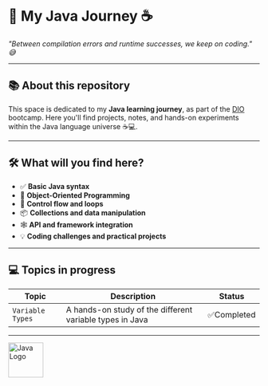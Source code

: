 
# 🚀 My Java Journey ☕

_"Between compilation errors and runtime successes, we keep on coding." 😅_

---

## 📚 About this repository

This space is dedicated to my **Java learning journey**, as part of the [DIO](https://www.dio.me) bootcamp. Here you'll find projects, notes, and hands-on experiments within the Java language universe ☕💻.

---

## 🛠️ What will you find here?

- ✅ **Basic Java syntax**
- 🧪 **Object-Oriented Programming**
- 🔄 **Control flow and loops**
- 📦 **Collections and data manipulation**
- 🕸️ **API and framework integration**
- 💡 **Coding challenges and practical projects**

---

## 💻 Topics in progress

| Topic | Description | Status |
|--------|------------|--------|
| `Variable Types` | A hands-on study of the different variable types in Java | ✅Completed |

---

<img src="https://www.vectorlogo.zone/logos/java/java-vertical.svg" alt="Java Logo" width="70"/>
